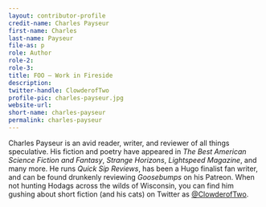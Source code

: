 ```yaml
---
layout: contributor-profile
credit-name: Charles Payseur
first-name: Charles
last-name: Payseur
file-as: p
role: Author
role-2:
role-3:
title: FOO — Work in Fireside
description: 
twitter-handle: ClowderofTwo
profile-pic: charles-payseur.jpg
website-url:
short-name: charles-payseur
permalink: charles-payseur
---
```

Charles Payseur is an avid reader, writer, and reviewer of all things speculative. His fiction and poetry have appeared in _The Best American Science Fiction and Fantasy_, _Strange Horizons_, _Lightspeed Magazine_, and many more. He runs _Quick Sip Reviews_, has been a Hugo finalist fan writer, and can be found drunkenly reviewing _Goosebumps_ on his Patreon. When not hunting Hodags across the wilds of Wisconsin, you can find him gushing about short fiction (and his cats) on Twitter as [@ClowderofTwo](https://www.twitter.come/ClowderofTwo).
